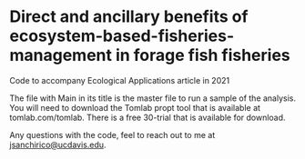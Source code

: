 # Direct and ancillary benefits of ecosystem-based-fisheries-management in forage fish fisheries
Code to accompany Ecological Applications article in 2021


The file with Main in its title is the master file to run a sample of the analysis. You will need to download the Tomlab propt tool that is available at tomlab.com/tomlab. There is a free 30-trial that is available for download. 

Any questions with the code, feel to reach out to me at jsanchirico@ucdavis.edu. 
